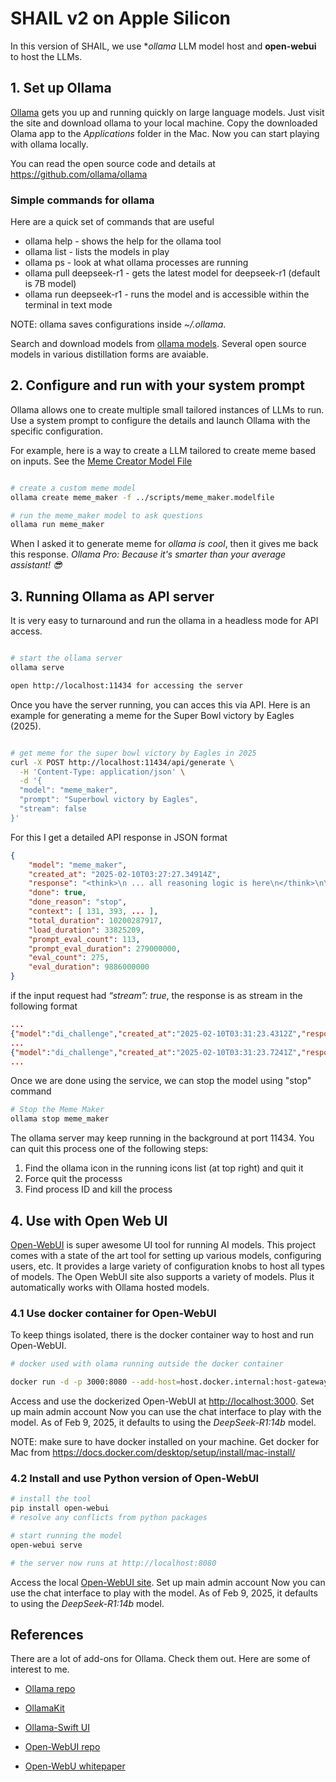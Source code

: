 # SHAIL v2 on Apple Silicon

In this version of SHAIL, we use **ollama* LLM model host and **open-webui** to host the LLMs.

## 1. Set up Ollama

[Ollama](https://ollama.com) gets you up and running quickly on large language models.
Just visit the site and download ollama to your local machine.
Copy the downloaded Olama app to the *Applications* folder in the Mac.
Now you can start playing with ollama locally.

You can read the open source code and details at <https://github.com/ollama/ollama>

### Simple commands for ollama

Here are a quick set of commands that are useful

- ollama help - shows the help for the ollama tool
- ollama list - lists the models in play
- ollama ps - look at what ollama processes are running
- ollama pull deepseek-r1 - gets the latest model for deepseek-r1 (default is 7B model)
- ollama run deepseek-r1 - runs the model and is accessible within the terminal in text mode

NOTE: ollama saves configurations inside *~/.ollama*.

Search and download models from [ollama models](https://ollama.com/search). 
Several open source models in various distillation forms are avaiable.

## 2. Configure and run with your system prompt

Ollama allows one to create multiple small tailored instances of LLMs to run.
Use a system prompt to configure the details and launch Ollama with the specific configuration.

For example, here is a way to create a LLM tailored to create meme based on inputs.
See the [Meme Creator Model File](../scripts/meme_maker.modelfile)

```sh

# create a custom meme model
ollama create meme_maker -f ../scripts/meme_maker.modelfile

# run the meme_maker model to ask questions
ollama run meme_maker

```

When I asked it to generate meme for *ollama is cool*, then it gives me back this response. *Ollama Pro: Because it's smarter than your average assistant! 😎*

## 3. Running Ollama as API server

It is very easy to turnaround and run the ollama in a headless mode for API access.

```sh

# start the ollama server
ollama serve

open http://localhost:11434 for accessing the server
```

Once you have the server running, you can acces this via API.
Here is an example for generating a meme for the Super Bowl victory by Eagles (2025).

```sh

# get meme for the super bowl victory by Eagles in 2025
curl -X POST http://localhost:11434/api/generate \
  -H 'Content-Type: application/json' \
  -d '{
  "model": "meme_maker",
  "prompt": "Superbowl victory by Eagles",
  "stream": false
}'
```

For this I get a detailed API response in JSON format

```json
{
    "model": "meme_maker",
    "created_at": "2025-02-10T03:27:27.34914Z",
    "response": "<think>\n ... all reasoning logic is here\n</think>\n\n\"Eagles Fly Super Bowl: People forget we exist because we're too busy winning!\"\n\nThis meme plays on the Eagles' famous song and humorously suggests their victory leads to public disinterest.",
    "done": true,
    "done_reason": "stop",
    "context": [ 131, 393, ... ],
    "total_duration": 10200287917,
    "load_duration": 33825209,
    "prompt_eval_count": 113,
    "prompt_eval_duration": 279000000,
    "eval_count": 275,
    "eval_duration": 9886000000
}
```

if the input request had *“stream”: true*, the response is as stream in the following format

```json
...
{"model":"di_challenge","created_at":"2025-02-10T03:31:23.4312Z","response":"\u003cthink\u003e","done":false}
...
{"model":"di_challenge","created_at":"2025-02-10T03:31:23.7241Z","response":"\"Eagles", "done":false}
...
```

Once we are done using the service, we can stop the model using "stop" command

```sh
# Stop the Meme Maker
ollama stop meme_maker
```

The ollama server may keep running in the background at port 11434.
You can quit this process one of the following steps:

1. Find the ollama icon in the running icons list (at top right) and quit it
2. Force quit the processs
3. Find process ID and kill the process

## 4. Use with Open Web UI

[Open-WebUI](https://openwebui.com) is super awesome UI tool for running AI models.
This project comes with a state of the art tool for setting up various models, configuring users, etc. It provides a large variety of configuration knobs to host all types of models. The Open WebUI site also supports a variety of models. Plus it automatically works with Ollama hosted models.

### 4.1 Use docker container for Open-WebUI

To keep things isolated, there is the docker container way to host and run Open-WebUI.

```sh
# docker used with olama running outside the docker container 

docker run -d -p 3000:8080 --add-host=host.docker.internal:host-gateway -v open-webui:/app/backend/data --name open-webui --restart always ghcr.io/open-webui/open-webui:main

```

Access and use the dockerized Open-WebUI at <http://localhost:3000>.
Set up main admin account
Now you can use the chat interface to play with the model.
As of Feb 9, 2025, it defaults to using the *DeepSeek-R1:14b* model.

NOTE: make sure to have docker installed on your machine. Get docker for Mac from <https://docs.docker.com/desktop/setup/install/mac-install/>

### 4.2 Install and use Python version of Open-WebUI

```sh
# install the tool
pip install open-webui
# resolve any conflicts from python packages

# start running the model
open-webui serve

# the server now runs at http://localhost:8080
```

Access the local [Open-WebUI site](http://localhost:8080).
Set up main admin account
Now you can use the chat interface to play with the model.
As of Feb 9, 2025, it defaults to using the *DeepSeek-R1:14b* model.

## References

There are a lot of add-ons for Ollama. Check them out. Here are some of interest to me.

- [Ollama repo](https://github.com/ollama/ollama)
- [OllamaKit](https://github.com/kevinhermawan/OllamaKit)
- [Ollama-Swift UI](https://github.com/kghandour/Ollama-SwiftUI)

- [Open-WebUI repo](https://github.com/open-webui/open-webui)
- [Open-WebU whitepaper](https://openwebui.com/assets/files/whitepaper.pdf)
